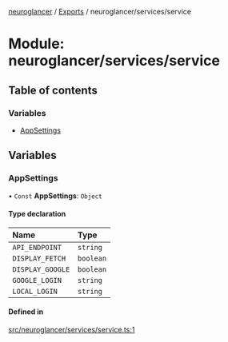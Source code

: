 [neuroglancer](../README.md) / [Exports](../modules.md) / neuroglancer/services/service

# Module: neuroglancer/services/service

## Table of contents

### Variables

- [AppSettings](neuroglancer_services_service.md#appsettings)

## Variables

### AppSettings

• `Const` **AppSettings**: `Object`

#### Type declaration

| Name | Type |
| :------ | :------ |
| `API_ENDPOINT` | `string` |
| `DISPLAY_FETCH` | `boolean` |
| `DISPLAY_GOOGLE` | `boolean` |
| `GOOGLE_LOGIN` | `string` |
| `LOCAL_LOGIN` | `string` |

#### Defined in

[src/neuroglancer/services/service.ts:1](https://github.com/ActiveBrainAtlas2/neuroglancer/blob/034b457d/src/neuroglancer/services/service.ts#L1)
